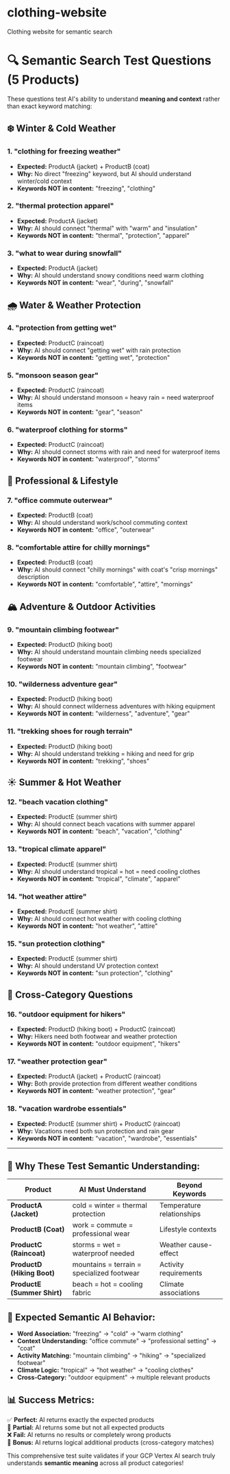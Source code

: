 # clothing-website
Clothing website for semantic search


# 🔍 Semantic Search Test Questions (5 Products)

These questions test AI's ability to understand **meaning and context** rather than exact keyword matching:

## **❄️ Winter & Cold Weather**

### 1. **"clothing for freezing weather"**
- **Expected:** ProductA (jacket) + ProductB (coat)
- **Why:** No direct "freezing" keyword, but AI should understand winter/cold context
- **Keywords NOT in content:** "freezing", "clothing"

### 2. **"thermal protection apparel"** 
- **Expected:** ProductA (jacket)
- **Why:** AI should connect "thermal" with "warm" and "insulation"
- **Keywords NOT in content:** "thermal", "protection", "apparel"

### 3. **"what to wear during snowfall"**
- **Expected:** ProductA (jacket) 
- **Why:** AI should understand snowy conditions need warm clothing
- **Keywords NOT in content:** "wear", "during", "snowfall"

## **🌧️ Water & Weather Protection**

### 4. **"protection from getting wet"**
- **Expected:** ProductC (raincoat)
- **Why:** AI should connect "getting wet" with rain protection
- **Keywords NOT in content:** "getting wet", "protection"

### 5. **"monsoon season gear"**
- **Expected:** ProductC (raincoat)
- **Why:** AI should understand monsoon = heavy rain = need waterproof items
- **Keywords NOT in content:** "gear", "season"

### 6. **"waterproof clothing for storms"**
- **Expected:** ProductC (raincoat)
- **Why:** AI should connect storms with rain and need for waterproof items
- **Keywords NOT in content:** "waterproof", "storms"

## **🏢 Professional & Lifestyle**

### 7. **"office commute outerwear"**
- **Expected:** ProductB (coat)
- **Why:** AI should understand work/school commuting context
- **Keywords NOT in content:** "office", "outerwear"

### 8. **"comfortable attire for chilly mornings"**
- **Expected:** ProductB (coat)
- **Why:** AI should connect "chilly mornings" with coat's "crisp mornings" description
- **Keywords NOT in content:** "comfortable", "attire", "mornings"

## **🏔️ Adventure & Outdoor Activities**

### 9. **"mountain climbing footwear"**
- **Expected:** ProductD (hiking boot)
- **Why:** AI should understand mountain climbing needs specialized footwear
- **Keywords NOT in content:** "mountain climbing", "footwear"

### 10. **"wilderness adventure gear"**
- **Expected:** ProductD (hiking boot)
- **Why:** AI should connect wilderness adventures with hiking equipment
- **Keywords NOT in content:** "wilderness", "adventure", "gear"

### 11. **"trekking shoes for rough terrain"**
- **Expected:** ProductD (hiking boot)
- **Why:** AI should understand trekking = hiking and need for grip
- **Keywords NOT in content:** "trekking", "shoes"

## **☀️ Summer & Hot Weather**

### 12. **"beach vacation clothing"**
- **Expected:** ProductE (summer shirt)
- **Why:** AI should connect beach vacations with summer apparel
- **Keywords NOT in content:** "beach", "vacation", "clothing"

### 13. **"tropical climate apparel"**
- **Expected:** ProductE (summer shirt)
- **Why:** AI should understand tropical = hot = need cooling clothes
- **Keywords NOT in content:** "tropical", "climate", "apparel"

### 14. **"hot weather attire"**
- **Expected:** ProductE (summer shirt)
- **Why:** AI should connect hot weather with cooling clothing
- **Keywords NOT in content:** "hot weather", "attire"

### 15. **"sun protection clothing"**
- **Expected:** ProductE (summer shirt)
- **Why:** AI should understand UV protection context
- **Keywords NOT in content:** "sun protection", "clothing"

## **🔄 Cross-Category Questions**

### 16. **"outdoor equipment for hikers"**
- **Expected:** ProductD (hiking boot) + ProductC (raincoat)
- **Why:** Hikers need both footwear and weather protection
- **Keywords NOT in content:** "outdoor equipment", "hikers"

### 17. **"weather protection gear"**
- **Expected:** ProductA (jacket) + ProductC (raincoat)
- **Why:** Both provide protection from different weather conditions
- **Keywords NOT in content:** "weather protection", "gear"

### 18. **"vacation wardrobe essentials"**
- **Expected:** ProductE (summer shirt) + ProductC (raincoat)
- **Why:** Vacations need both sun protection and rain gear
- **Keywords NOT in content:** "vacation", "wardrobe", "essentials"

---

## **🧠 Why These Test Semantic Understanding:**

| **Product** | **AI Must Understand** | **Beyond Keywords** |
|-------------|------------------------|-------------------|
| **ProductA (Jacket)** | cold = winter = thermal protection | Temperature relationships |
| **ProductB (Coat)** | work = commute = professional wear | Lifestyle contexts |
| **ProductC (Raincoat)** | storms = wet = waterproof needed | Weather cause-effect |
| **ProductD (Hiking Boot)** | mountains = terrain = specialized footwear | Activity requirements |
| **ProductE (Summer Shirt)** | beach = hot = cooling fabric | Climate associations |

## **🎯 Expected Semantic AI Behavior:**

- **Word Association:** "freezing" → "cold" → "warm clothing"
- **Context Understanding:** "office commute" → "professional setting" → "coat"
- **Activity Matching:** "mountain climbing" → "hiking" → "specialized footwear"
- **Climate Logic:** "tropical" → "hot weather" → "cooling clothes"
- **Cross-Category:** "outdoor equipment" → multiple relevant products

## **📊 Success Metrics:**

✅ **Perfect:** AI returns exactly the expected products  
🔄 **Partial:** AI returns some but not all expected products  
❌ **Fail:** AI returns no results or completely wrong products  
🌟 **Bonus:** AI returns logical additional products (cross-category matches)

This comprehensive test suite validates if your GCP Vertex AI search truly understands **semantic meaning** across all product categories!
